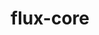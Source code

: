 ---
title: "flux-core"
layout: cache
categories: [package, develop-2024-06-16]
meta: {"versions": ["0.63.0"], "compilers": ["cce@=15.0.1", "gcc@=11.4.0", "gcc@=7.3.1", "gcc@=7.5.0", "gcc@=9.4.0", "oneapi@=2024.0.0"], "oss": ["amzn2", "rhel8", "ubuntu18.04", "ubuntu20.04", "ubuntu22.04"], "platforms": ["linux"], "targets": ["aarch64", "neoverse_n1", "neoverse_v1", "neoverse_v2", "ppc64le", "x86_64_v3", "zen4"], "stacks": ["aws-isc", "aws-isc-aarch64", "e4s", "e4s-cray-rhel", "e4s-neoverse-v2", "e4s-neoverse_v1", "e4s-oneapi", "e4s-power", "radiuss", "root"], "num_specs": 13, "num_specs_by_stack": {"root": 13, "aws-isc-aarch64": 2, "e4s": 1, "e4s-cray-rhel": 1, "e4s-power": 2, "e4s-neoverse-v2": 2, "e4s-neoverse_v1": 2, "e4s-oneapi": 1, "aws-isc": 1, "radiuss": 1}}
spec_details: [{"hash": "q6q6s7pmmh3edqsf6beh5dmmae2bss75", "compiler": "gcc@=7.3.1", "versions": ["0.63.0"], "os": "amzn2", "platform": "linux", "target": "neoverse_n1", "variants": ["build_system=autotools", "~cuda", "~docs", "~security"], "stacks": ["root", "aws-isc-aarch64"], "size": "-", "tarball": "https://binaries.spack.io/releases/develop-2024-06-16/build_cache/linux-amzn2-neoverse_n1/gcc-7.3.1/flux-core-0.63.0/linux-amzn2-neoverse_n1-gcc-7.3.1-flux-core-0.63.0-q6q6s7pmmh3edqsf6beh5dmmae2bss75.spack"}, {"hash": "vty6gn2cmtcxh2w22nkpv5gl2hxvldpf", "compiler": "gcc@=11.4.0", "versions": ["0.63.0"], "os": "ubuntu22.04", "platform": "linux", "target": "x86_64_v3", "variants": ["build_system=autotools", "~cuda", "~docs", "~security"], "stacks": ["e4s", "root"], "size": "-", "tarball": "https://binaries.spack.io/releases/develop-2024-06-16/build_cache/linux-ubuntu22.04-x86_64_v3/gcc-11.4.0/flux-core-0.63.0/linux-ubuntu22.04-x86_64_v3-gcc-11.4.0-flux-core-0.63.0-vty6gn2cmtcxh2w22nkpv5gl2hxvldpf.spack"}, {"hash": "bpze75e7ymrjzsvaaysquwlln3u3b37p", "compiler": "cce@=15.0.1", "versions": ["0.63.0"], "os": "rhel8", "platform": "linux", "target": "zen4", "variants": ["build_system=autotools", "~cuda", "~docs", "~security"], "stacks": ["e4s-cray-rhel", "root"], "size": "-", "tarball": "https://binaries.spack.io/releases/develop-2024-06-16/build_cache/linux-rhel8-zen4/cce-15.0.1/flux-core-0.63.0/linux-rhel8-zen4-cce-15.0.1-flux-core-0.63.0-bpze75e7ymrjzsvaaysquwlln3u3b37p.spack"}, {"hash": "m6peczdzp2buv73gyeujockf4ecpwslf", "compiler": "gcc@=9.4.0", "versions": ["0.63.0"], "os": "ubuntu20.04", "platform": "linux", "target": "ppc64le", "variants": ["build_system=autotools", "~cuda", "~docs", "~security"], "stacks": ["root", "e4s-power"], "size": "-", "tarball": "https://binaries.spack.io/releases/develop-2024-06-16/build_cache/linux-ubuntu20.04-ppc64le/gcc-9.4.0/flux-core-0.63.0/linux-ubuntu20.04-ppc64le-gcc-9.4.0-flux-core-0.63.0-m6peczdzp2buv73gyeujockf4ecpwslf.spack"}, {"hash": "lncfyuaoa2jvug7ccrwbfzqejqzknh4u", "compiler": "gcc@=11.4.0", "versions": ["0.63.0"], "os": "ubuntu22.04", "platform": "linux", "target": "neoverse_v2", "variants": ["build_system=autotools", "~cuda", "~docs", "~security"], "stacks": ["root", "e4s-neoverse-v2"], "size": "-", "tarball": "https://binaries.spack.io/releases/develop-2024-06-16/build_cache/linux-ubuntu22.04-neoverse_v2/gcc-11.4.0/flux-core-0.63.0/linux-ubuntu22.04-neoverse_v2-gcc-11.4.0-flux-core-0.63.0-lncfyuaoa2jvug7ccrwbfzqejqzknh4u.spack"}, {"hash": "ndo6fvrcltp3wrhdidr7mfnqfj7fzj3b", "compiler": "gcc@=11.4.0", "versions": ["0.63.0"], "os": "ubuntu22.04", "platform": "linux", "target": "neoverse_v1", "variants": ["build_system=autotools", "+cuda", "~docs", "~security"], "stacks": ["e4s-neoverse_v1", "root"], "size": "-", "tarball": "https://binaries.spack.io/releases/develop-2024-06-16/build_cache/linux-ubuntu22.04-neoverse_v1/gcc-11.4.0/flux-core-0.63.0/linux-ubuntu22.04-neoverse_v1-gcc-11.4.0-flux-core-0.63.0-ndo6fvrcltp3wrhdidr7mfnqfj7fzj3b.spack"}, {"hash": "zeu3bq272qxiqe23c25hrsg4lqounvyf", "compiler": "oneapi@=2024.0.0", "versions": ["0.63.0"], "os": "ubuntu22.04", "platform": "linux", "target": "x86_64_v3", "variants": ["build_system=autotools", "~cuda", "~docs", "~security"], "stacks": ["root", "e4s-oneapi"], "size": "-", "tarball": "https://binaries.spack.io/releases/develop-2024-06-16/build_cache/linux-ubuntu22.04-x86_64_v3/oneapi-2024.0.0/flux-core-0.63.0/linux-ubuntu22.04-x86_64_v3-oneapi-2024.0.0-flux-core-0.63.0-zeu3bq272qxiqe23c25hrsg4lqounvyf.spack"}, {"hash": "lbfbedror5yfoe24vps33yownbazfb53", "compiler": "gcc@=7.3.1", "versions": ["0.63.0"], "os": "amzn2", "platform": "linux", "target": "x86_64_v3", "variants": ["build_system=autotools", "~cuda", "~docs", "~security"], "stacks": ["root", "aws-isc"], "size": "-", "tarball": "https://binaries.spack.io/releases/develop-2024-06-16/build_cache/linux-amzn2-x86_64_v3/gcc-7.3.1/flux-core-0.63.0/linux-amzn2-x86_64_v3-gcc-7.3.1-flux-core-0.63.0-lbfbedror5yfoe24vps33yownbazfb53.spack"}, {"hash": "vx4wtp5ty4wlaltwjjv4637v7jrkhunt", "compiler": "gcc@=7.3.1", "versions": ["0.63.0"], "os": "amzn2", "platform": "linux", "target": "aarch64", "variants": ["build_system=autotools", "~cuda", "~docs", "~security"], "stacks": ["root", "aws-isc-aarch64"], "size": "-", "tarball": "https://binaries.spack.io/releases/develop-2024-06-16/build_cache/linux-amzn2-aarch64/gcc-7.3.1/flux-core-0.63.0/linux-amzn2-aarch64-gcc-7.3.1-flux-core-0.63.0-vx4wtp5ty4wlaltwjjv4637v7jrkhunt.spack"}, {"hash": "ziyyb6lk5mngw4frp7e2qiaxx6apcvzo", "compiler": "gcc@=11.4.0", "versions": ["0.63.0"], "os": "ubuntu22.04", "platform": "linux", "target": "neoverse_v1", "variants": ["build_system=autotools", "~cuda", "~docs", "~security"], "stacks": ["e4s-neoverse_v1", "root"], "size": "-", "tarball": "https://binaries.spack.io/releases/develop-2024-06-16/build_cache/linux-ubuntu22.04-neoverse_v1/gcc-11.4.0/flux-core-0.63.0/linux-ubuntu22.04-neoverse_v1-gcc-11.4.0-flux-core-0.63.0-ziyyb6lk5mngw4frp7e2qiaxx6apcvzo.spack"}, {"hash": "lh673ro7remi6r4oc2pjy3qoojwaj7b5", "compiler": "gcc@=11.4.0", "versions": ["0.63.0"], "os": "ubuntu22.04", "platform": "linux", "target": "neoverse_v2", "variants": ["build_system=autotools", "+cuda", "~docs", "~security"], "stacks": ["root", "e4s-neoverse-v2"], "size": "-", "tarball": "https://binaries.spack.io/releases/develop-2024-06-16/build_cache/linux-ubuntu22.04-neoverse_v2/gcc-11.4.0/flux-core-0.63.0/linux-ubuntu22.04-neoverse_v2-gcc-11.4.0-flux-core-0.63.0-lh673ro7remi6r4oc2pjy3qoojwaj7b5.spack"}, {"hash": "hjd33mqjjbusjd4q75rewxj53p5a3anp", "compiler": "gcc@=7.5.0", "versions": ["0.63.0"], "os": "ubuntu18.04", "platform": "linux", "target": "x86_64_v3", "variants": ["build_system=autotools", "~cuda", "~docs", "~security"], "stacks": ["root", "radiuss"], "size": "-", "tarball": "https://binaries.spack.io/releases/develop-2024-06-16/build_cache/linux-ubuntu18.04-x86_64_v3/gcc-7.5.0/flux-core-0.63.0/linux-ubuntu18.04-x86_64_v3-gcc-7.5.0-flux-core-0.63.0-hjd33mqjjbusjd4q75rewxj53p5a3anp.spack"}, {"hash": "lpsphjipjyfw2p6zm5phrlegtwzjbu7c", "compiler": "gcc@=9.4.0", "versions": ["0.63.0"], "os": "ubuntu20.04", "platform": "linux", "target": "ppc64le", "variants": ["build_system=autotools", "+cuda", "~docs", "~security"], "stacks": ["root", "e4s-power"], "size": "-", "tarball": "https://binaries.spack.io/releases/develop-2024-06-16/build_cache/linux-ubuntu20.04-ppc64le/gcc-9.4.0/flux-core-0.63.0/linux-ubuntu20.04-ppc64le-gcc-9.4.0-flux-core-0.63.0-lpsphjipjyfw2p6zm5phrlegtwzjbu7c.spack"}]
---